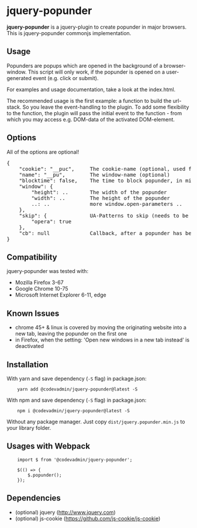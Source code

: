 jquery-popunder
=====

**jquery-popunder** is a jquery-plugin to create popunder in major browsers. This is jquery-popunder commonjs implementation.

Usage
-----

Popunders are popups which are opened in the background of a browser-window.
This script will only work, if the popunder is opened on a user-generated event (e.g. click or submit).

For examples and usage documentation, take a look at the index.html.

The recommended usage is the first example: a function to build the url-stack.
So you leave the event-handling to the plugin. To add some flexibility to the function, the plugin will pass the initial event to the function - from which you may access e.g. DOM-data of the activated DOM-element.

Options
-------
All of the options are optional!

<pre>
{
    "cookie": "__puc",     The cookie-name (optional, used for blocking a popunder)
    "name": "__pu",        The window-name (optional)
    "blocktime": false,    The time to block popunder, in minutes
    "window": {
        "height": ..       The width of the popunder
        "width": ..        The height of the popunder
        ..: ..             more window.open-parameters ..
    },
    "skip": {              UA-Patterns to skip (needs to be a known ua!)
        "opera": true
    },
    "cb": null             Callback, after a popunder has been opened (if a function)
}
</pre>
    
Compatibility
-------

jquery-popunder was tested with:
- Mozilla Firefox 3-67
- Google Chrome 10-75
- Microsoft Internet Explorer 6-11, edge

Known Issues
-------
- chrome 45+ & linux is covered by moving the originating website into a new tab, leaving the popunder on the first one
- in Firefox, when the setting: 'Open new windows in a new tab instead' is deactivated

Installation
-------
With yarn and save dependency (```-S``` flag) in package.json:
```shell
    yarn add @codevadmin/jquery-popunder@latest -S
```
With npm and save dependency (```-S``` flag) in package.json:
```shell
    npm i @codevadmin/jquery-popunder@latest -S
```
Without any package manager. Just copy ```dist/jquery.popunder.min.js``` to your library folder.

Usages with Webpack
-------
```
    import $ from '@codevadmin/jquery-popunder';

    $(() => {
        $.popunder();
    });
```

Dependencies
-------
- (optional) jquery (http://www.jquery.com)
- (optional) js-cookie (https://github.com/js-cookie/js-cookie)
